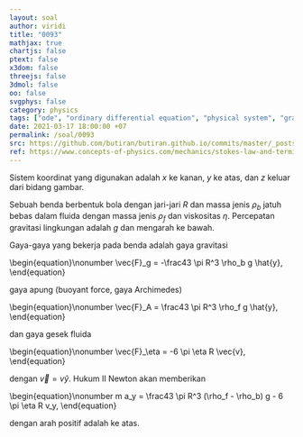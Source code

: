 ```yaml
---
layout: soal
author: viridi
title: "0093"
mathjax: true
chartjs: false
ptext: false
x3dom: false
threejs: false
3dmol: false
oo: false
svgphys: false
category: physics
tags: ["ode", "ordinary differential equation", "physical system", "gravitational force", "viscous force", "fi3201", "2020-1"]
date: 2021-03-17 18:00:00 +07
permalink: /soal/0093
src: https://github.com/butiran/butiran.github.io/commits/master/_posts/soal/04/2021-03-17-ode-phys-3.md
ref: https://www.concepts-of-physics.com/mechanics/stokes-law-and-terminal-velocity.php
---
```

Sistem koordinat yang digunakan adalah $x$ ke kanan, $y$ ke atas, dan $z$ keluar dari bidang gambar.

Sebuah benda berbentuk bola dengan jari-jari $R$ dan massa jenis $\rho_b$ jatuh bebas dalam fluida dengan massa jenis $\rho_f$ dan viskositas $\eta$. Percepatan gravitasi lingkungan adalah $g$ dan mengarah ke bawah.

Gaya-gaya yang bekerja pada benda adalah gaya gravitasi

\begin{equation}\nonumber
\vec{F}_g = -\frac43 \pi R^3 \rho_b g \hat{y},
\end{equation}

gaya apung (buoyant force, gaya Archimedes)

\begin{equation}\nonumber
\vec{F}_A = \frac43 \pi R^3 \rho_f g \hat{y},
\end{equation}

dan gaya gesek fluida

\begin{equation}\nonumber
\vec{F}_\eta = -6 \pi \eta R \vec{v},
\end{equation}

dengan $\vec{v} = v\hat{y}$. Hukum II Newton akan memberikan

\begin{equation}\nonumber
m a_y = \frac43 \pi R^3 (\rho_f - \rho_b) g - 6 \pi \eta R v_y,
\end{equation}

dengan arah positif adalah ke atas.

